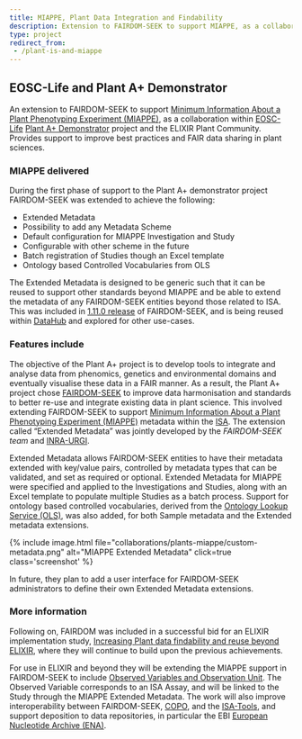 ```yaml
---
title: MIAPPE, Plant Data Integration and Findability
description: Extension to FAIRDOM-SEEK to support MIAPPE, as a collaboration within EOSC-Life and the ELIXIR Plant Community
type: project
redirect_from:
 - /plant-is-and-miappe
---
```


## EOSC-Life and Plant A+ Demonstrator

An extension to FAIRDOM-SEEK to support [Minimum Information About a Plant Phenotyping Experiment (MIAPPE)](https://github.com/MIAPPE/MIAPPE), as a collaboration within [EOSC-Life](https://www.eosc-life.eu/) [Plant A+ Demonstrator](https://www.eosc-life.eu/d8/) project and the ELIXIR Plant Community. Provides support to improve best practices and FAIR data sharing in plant sciences. 

### MIAPPE delivered

During the first phase of support to the Plant A+ demonstrator project FAIRDOM-SEEK was extended to achieve the following: 

 * Extended Metadata
 * Possibility to add any Metadata Scheme
 * Default configuration for MIAPPE Investigation and Study
 * Configurable with other scheme in the future
 * Batch registration of Studies though an Excel template
 * Ontology based Controlled Vocabularies from OLS

The Extended Metadata is designed to be generic such that it can be reused to support other standards beyond MIAPPE and be able to extend the metadata of any FAIRDOM-SEEK entities beyond those related to ISA. This was included in [1.11.0 release](news/2021-06-23-fairdom-seek-version-1-11-0-released) of FAIRDOM-SEEK, and is being reused within [DataHub](/Datahub) and explored for other use-cases.

### Features include

The objective of the Plant A+ project is to develop tools to integrate and analyse data from phenomics, genetics and environmental domains and eventually visualise these data in a FAIR manner. As a result, the Plant A+ project chose [FAIRDOM-SEEK](/fairdom_framework) to improve data harmonisation and standards to better re-use and integrate existing data in plant science. This involved extending FAIRDOM-SEEK to support [Minimum Information About a Plant Phenotyping Experiment (MIAPPE)](https://github.com/MIAPPE/MIAPPE) metadata within the [ISA](https://isa-tools.org/). The extension called “Extended Metadata” was jointly developed by the *FAIRDOM-SEEK team* and [INRA-URGI](https://urgi.versailles.inrae.fr/). 

Extended Metadata allows FAIRDOM-SEEK entities to have their metadata extended with key/value pairs, controlled by metadata types that can be validated, and set as required or optional.
Extended Metadata for MIAPPE were specified and applied to the Investigations and Studies, along with an Excel template to populate multiple Studies as a batch process. Support for ontology based controlled vocabularies, derived from the [Ontology Lookup Service (OLS)](https://www.ebi.ac.uk/ols/index), was also added, for both Sample metadata and the Extended metadata extensions.

{% include image.html file="collaborations/plants-miappe/custom-metadata.png" alt="MIAPPE Extended Metadata" click=true class='screenshot' %}

In future, they plan to add a user interface for FAIRDOM-SEEK administrators to define their own Extended Metadata extensions.

### More information

Following on, FAIRDOM was included in a successful bid for an ELIXIR implementation study, [Increasing Plant data findability and reuse beyond ELIXIR](https://elixir-europe.org/about-us/commissioned-services/increasing-plant-data-findability), where they will continue to build upon the previous achievements.

For use in ELIXIR and beyond they will be extending the MIAPPE support in FAIRDOM-SEEK to include [Observed Variables and Observation Unit](https://github.com/MIAPPE/MIAPPE/tree/master/MIAPPE_Checklist-Data-Model-v1.1). The Observed Variable corresponds to an ISA Assay, and will be linked to the Study through the MIAPPE Extended Metadata. 
The work will also improve interoperability between FAIRDOM-SEEK, [COPO](https://copo-project.org/), and the [ISA-Tools](https://isa-tools.org/), and support deposition to data repositories, in particular the EBI [European Nucleotide Archive (ENA)](https://www.ebi.ac.uk/ena/browser/home).
